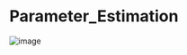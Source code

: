 # Parameter_Estimation
![image](https://github.com/Riddhi12349/Parameter_Estimation/assets/91315409/2b7db1c3-c362-498d-8bfd-f08c3454d34f)
